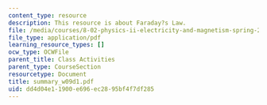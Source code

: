 ```yaml
---
content_type: resource
description: This resource is about Faraday?s Law.
file: /media/courses/8-02-physics-ii-electricity-and-magnetism-spring-2007/dd4d04e11900e696ec2895bf4f7df285_summary_w09d1.pdf
file_type: application/pdf
learning_resource_types: []
ocw_type: OCWFile
parent_title: Class Activities
parent_type: CourseSection
resourcetype: Document
title: summary_w09d1.pdf
uid: dd4d04e1-1900-e696-ec28-95bf4f7df285
---
```


